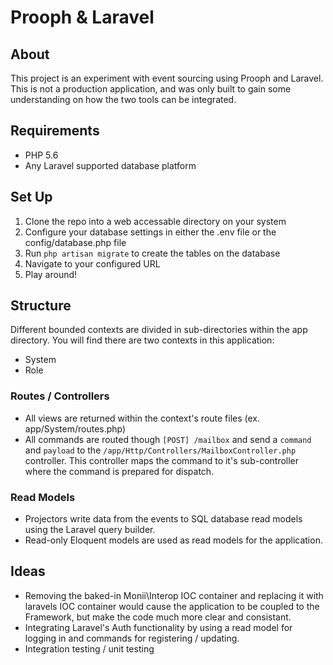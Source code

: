 # Prooph & Laravel

## About
This project is an experiment with event sourcing using Prooph and Laravel. This is not a production application, and was only built to gain some understanding on how the two tools can be integrated.

## Requirements
- PHP 5.6
- Any Laravel supported database platform

## Set Up
1. Clone the repo into a web accessable directory on your system
2. Configure your database settings in either the .env file or the config/database.php file
3. Run `php artisan migrate` to create the tables on the database
4. Navigate to your configured URL
5. Play around!

## Structure
Different bounded contexts are divided in sub-directories within the app directory. You will find there are two contexts in this application:
- System
- Role

### Routes / Controllers
- All views are returned within the context's route files (ex. app/System/routes.php)
- All commands are routed though `[POST] /mailbox` and send a `command` and `payload` to the `/app/Http/Controllers/MailboxController.php` controller. This controller maps the command to it's sub-controller where the command is prepared for dispatch.

### Read Models
- Projectors write data from the events to SQL database read models using the Laravel query builder.
- Read-only Eloquent models are used as read models for the application.

## Ideas
- Removing the baked-in Monii\Interop IOC container and replacing it with laravels IOC container would cause the application to be coupled to the Framework, but make the code much more clear and consistant.
- Integrating Laravel's Auth functionality by using a read model for logging in and commands for registering / updating.
- Integration testing / unit testing